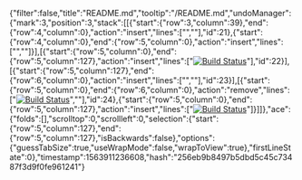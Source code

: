 {"filter":false,"title":"README.md","tooltip":"/README.md","undoManager":{"mark":3,"position":3,"stack":[[{"start":{"row":3,"column":39},"end":{"row":4,"column":0},"action":"insert","lines":["",""],"id":21},{"start":{"row":4,"column":0},"end":{"row":5,"column":0},"action":"insert","lines":["",""]}],[{"start":{"row":5,"column":0},"end":{"row":5,"column":127},"action":"insert","lines":["[![Build Status](https://travis-ci.org/timochfati/django-blog.svg?branch=master)](https://travis-ci.org/timochfati/django-blog)"],"id":22}],[{"start":{"row":5,"column":127},"end":{"row":6,"column":0},"action":"insert","lines":["",""],"id":23}],[{"start":{"row":5,"column":0},"end":{"row":6,"column":0},"action":"remove","lines":["[![Build Status](https://travis-ci.org/timochfati/django-blog.svg?branch=master)](https://travis-ci.org/timochfati/django-blog)",""],"id":24},{"start":{"row":5,"column":0},"end":{"row":5,"column":127},"action":"insert","lines":["[![Build Status](https://travis-ci.org/timochfati/django-blog.svg?branch=master)](https://travis-ci.org/timochfati/django-blog)"]}]]},"ace":{"folds":[],"scrolltop":0,"scrollleft":0,"selection":{"start":{"row":5,"column":127},"end":{"row":5,"column":127},"isBackwards":false},"options":{"guessTabSize":true,"useWrapMode":false,"wrapToView":true},"firstLineState":0},"timestamp":1563911236608,"hash":"256eb9b8497b5dbd5c45c73487f3d9f0fe961241"}